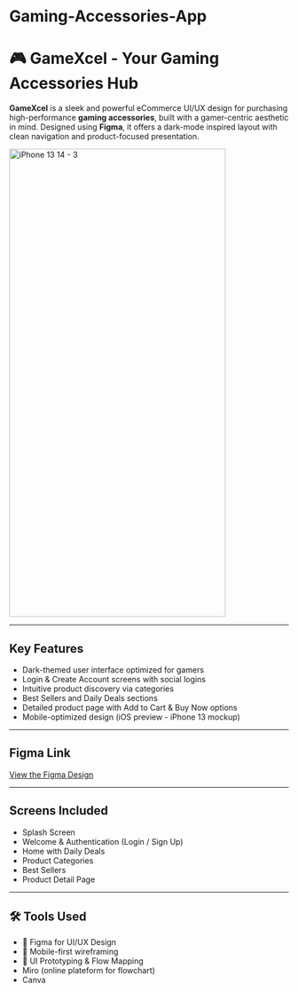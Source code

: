 # Gaming-Accessories-App
# 🎮 GameXcel - Your Gaming Accessories Hub

**GameXcel** is a sleek and powerful eCommerce UI/UX design for purchasing high-performance **gaming accessories**, built with a gamer-centric aesthetic in mind. Designed using **Figma**, it offers a dark-mode inspired layout with clean navigation and product-focused presentation.

<img width="390" height="844" alt="iPhone 13   14 - 3" src="https://github.com/user-attachments/assets/c051c52d-51d1-4081-a344-4df1566e5081" />


---

##  Key Features

-  Dark-themed user interface optimized for gamers
-  Login & Create Account screens with social logins
-  Intuitive product discovery via categories
-  Best Sellers and Daily Deals sections
-  Detailed product page with Add to Cart & Buy Now options
-  Mobile-optimized design (iOS preview - iPhone 13 mockup)

---

## Figma Link

[View the Figma Design](https://www.figma.com/design/MYvHJw1OpE0T9kURXD29tn/GameXcel?node-id=0-1&m=dev&t=5uRTyytlqfXE7iLM-1)


---

##  Screens Included

-  Splash Screen
-  Welcome & Authentication (Login / Sign Up)
-  Home with Daily Deals
-  Product Categories
-  Best Sellers
-  Product Detail Page
---

## 🛠 Tools Used

- 🎨 Figma for UI/UX Design
- 📱 Mobile-first wireframing
- 🧪 UI Prototyping & Flow Mapping
- Miro (online plateform for flowchart)
- Canva



